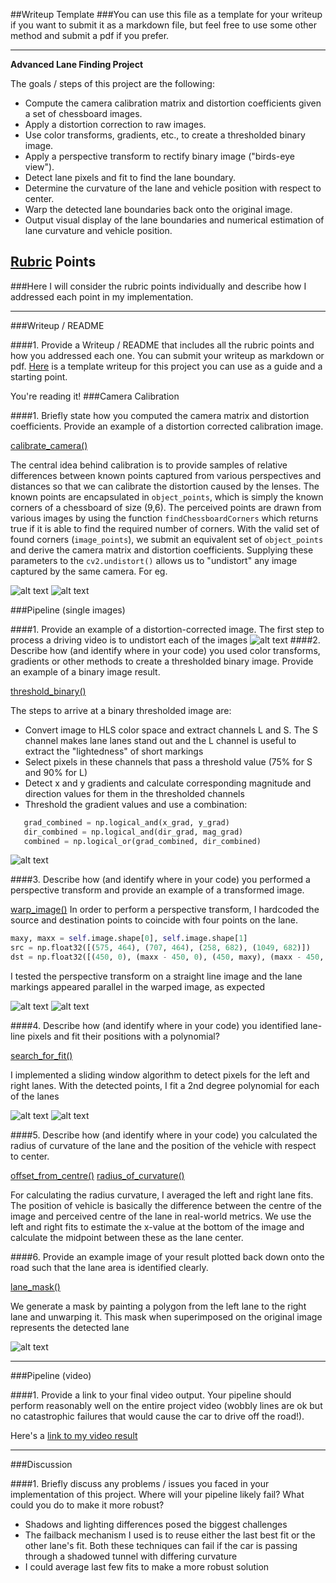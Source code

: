 ##Writeup Template
###You can use this file as a template for your writeup if you want to submit it as a markdown file, but feel free to use some other method and submit a pdf if you prefer.

---

**Advanced Lane Finding Project**

The goals / steps of this project are the following:

* Compute the camera calibration matrix and distortion coefficients given a set of chessboard images.
* Apply a distortion correction to raw images.
* Use color transforms, gradients, etc., to create a thresholded binary image.
* Apply a perspective transform to rectify binary image ("birds-eye view").
* Detect lane pixels and fit to find the lane boundary.
* Determine the curvature of the lane and vehicle position with respect to center.
* Warp the detected lane boundaries back onto the original image.
* Output visual display of the lane boundaries and numerical estimation of lane curvature and vehicle position.

[//]: # (Image References)
[distorted]: ./output_images/distorted.png "Distorted"
[undistorted]: ./output_images/undistorted.png "Undistorted"
[undistorted_road]: ./output_images/undistorted_road.png "Undistorted road"
[before_warp]: ./output_images/before_warped.png "Before warping"
[warped]: ./output_images/warped.png "After warping"
[binary_threshold]: ./output_images/binary_test_images.png "Thresholded test images"
[sliding_window]: ./output_images/sliding-window.png "Sliding window"
[sliding_window_fit]: ./output_images/sliding-window-fit.png "Sliding window fit"
[annotated]: ./output_images/annotated.png "Annotated"

## [Rubric](https://review.udacity.com/#!/rubrics/571/view) Points
###Here I will consider the rubric points individually and describe how I addressed each point in my implementation.  

---
###Writeup / README

####1. Provide a Writeup / README that includes all the rubric points and how you addressed each one.  You can submit your writeup as markdown or pdf.  [Here](https://github.com/udacity/CarND-Advanced-Lane-Lines/blob/master/writeup_template.md) is a template writeup for this project you can use as a guide and a starting point.  

You're reading it!
###Camera Calibration

####1. Briefly state how you computed the camera matrix and distortion coefficients. Provide an example of a distortion corrected calibration image.

[calibrate_camera()](https://github.com/subhash/CarND-Advanced-Lane-Lines/blob/master/lane-detection.py#L88)

The central idea behind calibration is to provide samples of relative differences between known points captured from various perspectives and distances so that we can calibrate the distortion caused by the lenses. The known points are encapsulated in `object_points`, which is simply the known corners of a chessboard of size (9,6). The perceived points are drawn from various images by using the function `findChessboardCorners` which returns true if it is able to find the required number of corners. With the valid set of found corners (`image_points`), we submit an equivalent set of `object_points` and derive the camera matrix and distortion coefficients. Supplying these parameters to the `cv2.undistort()` allows us to "undistort" any image captured by the same camera. For eg.

![alt text][distorted]
![alt text][undistorted]

###Pipeline (single images)

####1. Provide an example of a distortion-corrected image.
The first step to process a driving video is to undistort each of the images
![alt text][undistorted_road]
####2. Describe how (and identify where in your code) you used color transforms, gradients or other methods to create a thresholded binary image.  Provide an example of a binary image result.

[threshold_binary()](https://github.com/subhash/CarND-Advanced-Lane-Lines/blob/master/lane-detection.py#L146)

The steps to arrive at a binary thresholded image are:
 * Convert image to HLS color space and extract channels L and S. The S channel makes lane lanes stand out and the L channel is useful to extract the "lightedness" of short markings
 * Select pixels in these channels that pass a threshold value (75% for S and 90% for L)
 * Detect x and y gradients and calculate corresponding magnitude and direction values for them in the thresholded channels
 * Threshold the gradient values and use a combination:

 ```python
    grad_combined = np.logical_and(x_grad, y_grad)
    dir_combined = np.logical_and(dir_grad, mag_grad)
    combined = np.logical_or(grad_combined, dir_combined)
 ```

![alt text][binary_threshold]

####3. Describe how (and identify where in your code) you performed a perspective transform and provide an example of a transformed image.

[warp_image()](https://github.com/subhash/CarND-Advanced-Lane-Lines/blob/master/lane-detection.py#L155)
In order to perform a perspective transform, I hardcoded the source and destination points to coincide with four points on the lane.

```python
maxy, maxx = self.image.shape[0], self.image.shape[1]
src = np.float32([(575, 464), (707, 464), (258, 682), (1049, 682)])
dst = np.float32([(450, 0), (maxx - 450, 0), (450, maxy), (maxx - 450, maxy)])
```

I tested the perspective transform on a straight line image and the lane markings appeared parallel in the warped image, as expected

![alt text][before_warp]
![alt text][warped]

####4. Describe how (and identify where in your code) you identified lane-line pixels and fit their positions with a polynomial?

[search_for_fit()](https://github.com/subhash/CarND-Advanced-Lane-Lines/blob/master/lane-detection.py#L207)

I implemented a sliding window algorithm to detect pixels for the left and right lanes. With the detected points, I fit a 2nd degree polynomial for each of the lanes

![alt text][sliding_window]
![alt text][sliding_window_fit]

####5. Describe how (and identify where in your code) you calculated the radius of curvature of the lane and the position of the vehicle with respect to center.

[offset_from_centre()](https://github.com/subhash/CarND-Advanced-Lane-Lines/blob/master/lane-detection.py#L69)
[radius_of_curvature()](https://github.com/subhash/CarND-Advanced-Lane-Lines/blob/master/lane-detection.py#L65)

For calculating the radius curvature, I averaged the left and right lane fits. The position of vehicle is basically the difference between the centre of the image and perceived centre of the lane in real-world metrics. We use the left and right fits to estimate the x-value at the bottom of the image and calculate the midpoint between these as the lane center.

####6. Provide an example image of your result plotted back down onto the road such that the lane area is identified clearly.

[lane_mask()](https://github.com/subhash/CarND-Advanced-Lane-Lines/blob/master/lane-detection.py#L238)

We generate a mask by painting a polygon from the left lane to the right lane and unwarping it. This mask when superimposed on the original image represents the detected lane 

![alt text][annotated]

---

###Pipeline (video)

####1. Provide a link to your final video output.  Your pipeline should perform reasonably well on the entire project video (wobbly lines are ok but no catastrophic failures that would cause the car to drive off the road!).

Here's a [link to my video result](https://youtu.be/TRjsNwnnH5s)

---

###Discussion

####1. Briefly discuss any problems / issues you faced in your implementation of this project.  Where will your pipeline likely fail?  What could you do to make it more robust?

* Shadows and lighting differences posed the biggest challenges
* The failback mechanism I used is to reuse either the last best fit or the other lane's fit. Both these techniques can fail if the car is passing through a shadowed tunnel with differing curvature
* I could average last few fits to make a more robust solution
